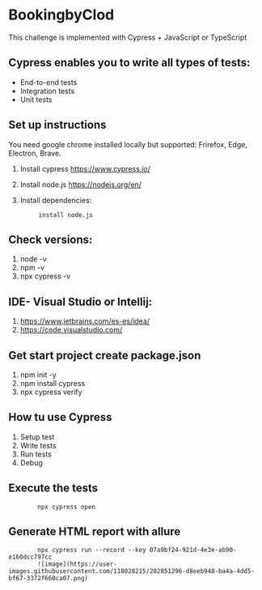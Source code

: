 # BookingbyClod
This challenge is implemented with Cypress + JavaScript or TypeScript


## Cypress enables you to write all types of tests:

* End-to-end tests
* Integration tests
* Unit tests

## Set up instructions
You need google chrome installed locally but supported: Frirefox, Edge, Electron, Brave.

1. Install cypress https://www.cypress.io/
2. Install node.js https://nodejs.org/en/
3. Install dependencies:

            install node.js

## Check versions:

1. node -v
2. npm -v
3. npx cypress -v


## IDE- Visual Studio or Intellij:

1. https://www.jetbrains.com/es-es/idea/
2. https://code.visualstudio.com/

## Get start project create package.json

1. npm init -y
2. npm install cypress
3. npx cypress verify

## How tu use Cypress

1. Setup test
2. Write tests
3. Run tests
4. Debug


## Execute the tests

            npx cypress open

## Generate HTML report with allure
 
            npx cypress run --record --key 07a9bf24-921d-4e3e-ab90-e160dcc797cc
            ![image](https://user-images.githubusercontent.com/118028215/202851296-d8eeb948-ba4a-4dd5-bf67-3372f660ca07.png)

